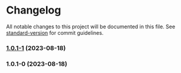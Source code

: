 # Changelog

All notable changes to this project will be documented in this file. See [standard-version](https://github.com/conventional-changelog/standard-version) for commit guidelines.

### [1.0.1-1](https://github.com/starwit/SmartParkingConfig/compare/v1.0.1-0...v1.0.1-1) (2023-08-18)

### 1.0.1-0 (2023-08-18)
